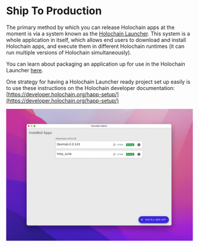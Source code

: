 # Ship To Production

The primary method by which you can release Holochain apps at the moment is via a system known as the [Holochain Launcher](https://github.com/holochain/launcher). This system is a whole application in itself, which allows end users to download and install Holochain apps, and execute them in different Holochain runtimes (it can run multiple versions of Holochain simultaneously).&#x20;

You can learn about packaging an application up for use in the Holochain Launcher [here](https://github.com/holochain/launcher#packaging-a-web-happ).

One strategy for having a Holochain Launcher ready project set up easily is to use these instructions on the Holochain developer documentation: [https://developer.holochain.org/happ-setup/](https://developer.holochain.org/happ-setup/)

![A screenshot of 2 Holochain apps running inside the Holochain Launcher](<.gitbook/assets/Screen Shot 2022-08-04 at 4.09.05 PM.png>)

